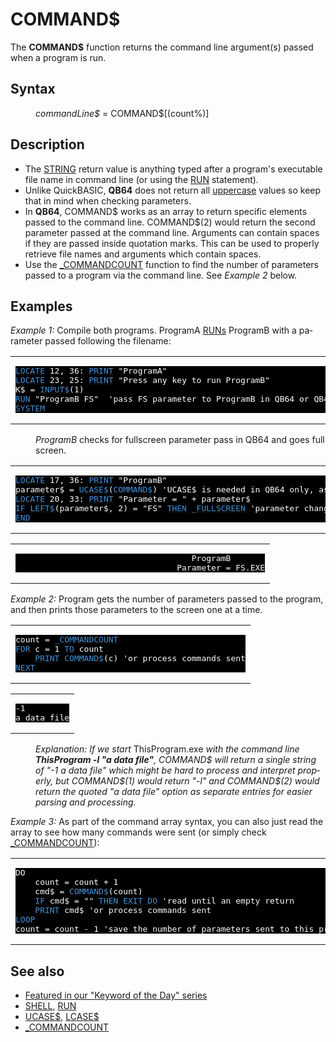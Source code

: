 <style>pre.codeide, pre.outputfixed, .outputcrt0 { background-color: #000 !important; color: #FFF !important; }</style><!DOCTYPE html>
<html class="client-nojs" dir="ltr" lang="en">
<head>
<title>COMMAND$ - QB64 Phoenix Edition Wiki</title>
</head>
<body class="mediawiki ltr sitedir-ltr mw-hide-empty-elt ns-0 ns-subject page-COMMAND rootpage-COMMAND skin-vector action-view skin-vector-legacy vector-feature-language-in-header-enabled vector-feature-language-in-main-page-header-disabled vector-feature-language-alert-in-sidebar-disabled vector-feature-sticky-header-disabled vector-feature-sticky-header-edit-disabled vector-feature-table-of-contents-disabled vector-feature-visual-enhancement-next-disabled">
<div class="mw-body" id="content" role="main">
<a id="top"></a>
<h1 class="firstHeading mw-first-heading" id="firstHeading"><span class="mw-page-title-main">COMMAND$</span></h1>
<div class="vector-body" id="bodyContent">
<div class="mw-body-content mw-content-ltr" dir="ltr" id="mw-content-text" lang="en"><div class="mw-parser-output"><p>The <b>COMMAND$</b> function returns the command line argument(s) passed when a program is run.
</p>
<h2><span class="mw-headline" id="Syntax">Syntax</span></h2>
<dl><dd><i>commandLine$</i> = <a class="mw-selflink selflink">COMMAND$</a>[(count%)]</dd></dl>
<p>
</p>
<h2><span class="mw-headline" id="Description">Description</span></h2>
<ul><li>The <a href="STRING" title="STRING">STRING</a> return value is anything typed after a program's executable file name in command line (or using the <a href="RUN" title="RUN">RUN</a> statement).</li>
<li>Unlike QuickBASIC, <b>QB64</b> does not return all <a href="UCASE$" title="UCASE$">uppercase</a> values so keep that in mind when checking parameters.</li>
<li>In <b>QB64</b>, COMMAND$ works as an array to return specific elements passed to the command line. COMMAND$(2) would return the second parameter passed at the command line. Arguments can contain spaces if they are passed inside quotation marks. This can be used to properly retrieve file names and arguments which contain spaces.</li>
<li>Use the <a href="COMMANDCOUNT" title="COMMANDCOUNT">_COMMANDCOUNT</a> function to find the number of parameters passed to a program via the command line. See <i>Example 2</i> below.</li></ul>
<p>
</p>
<h2><span class="mw-headline" id="Examples">Examples</span></h2>
<p><i>Example 1:</i> Compile both programs. ProgramA <a href="RUN" title="RUN">RUNs</a> ProgramB with a parameter passed following the filename:
</p>
<table cellpadding="15px" width="100%">
<tbody><tr>
<td><pre class="codeide"><a href="LOCATE" title="LOCATE"><span style="color:#4593D8;">LOCATE</span></a> 12, 36: <a href="PRINT" title="PRINT"><span style="color:#4593D8;">PRINT</span></a> "ProgramA"
<a href="LOCATE" title="LOCATE"><span style="color:#4593D8;">LOCATE</span></a> 23, 25: <a href="PRINT" title="PRINT"><span style="color:#4593D8;">PRINT</span></a> "Press any key to run ProgramB"
K$ = <a href="INPUT$" title="INPUT$"><span style="color:#4593D8;">INPUT$</span></a>(1)
<a href="RUN" title="RUN"><span style="color:#4593D8;">RUN</span></a> "ProgramB FS"  'pass FS parameter to ProgramB in QB64 or QB4.5
<a href="SYSTEM" title="SYSTEM"><span style="color:#4593D8;">SYSTEM</span></a>
</pre>
</td></tr></tbody></table>
<dl><dd><i>ProgramB</i> checks for fullscreen parameter pass in QB64 and goes full screen.</dd></dl>
<table cellpadding="15px" width="100%">
<tbody><tr>
<td><pre class="codeide"><a href="LOCATE" title="LOCATE"><span style="color:#4593D8;">LOCATE</span></a> 17, 36: <a href="PRINT" title="PRINT"><span style="color:#4593D8;">PRINT</span></a> "ProgramB"
parameter$ = <a href="UCASE$" title="UCASE$"><span style="color:#4593D8;">UCASE$</span></a>(<a class="mw-selflink selflink"><span style="color:#4593D8;">COMMAND$</span></a>) 'UCASE$ is needed in QB64 only, as QB4.5 will always return upper case
<a href="LOCATE" title="LOCATE"><span style="color:#4593D8;">LOCATE</span></a> 20, 33: <a href="PRINT" title="PRINT"><span style="color:#4593D8;">PRINT</span></a> "Parameter = " + parameter$
<a href="IF...THEN" title="IF...THEN"><span style="color:#4593D8;">IF</span></a> <a href="LEFT$" title="LEFT$"><span style="color:#4593D8;">LEFT$</span></a>(parameter$, 2) = "FS" <a href="THEN" title="THEN"><span style="color:#4593D8;">THEN</span></a> <a href="FULLSCREEN" title="FULLSCREEN"><span style="color:#4593D8;">_FULLSCREEN</span></a> 'parameter changes to full screen
<a href="END" title="END"><span style="color:#4593D8;">END</span></a>
</pre>
</td></tr></tbody></table>
<table cellpadding="15px" width="100%">
<tbody><tr>
<td><pre class="outputcrt0">                                    ProgramB
                                 Parameter = FS.EXE
</pre>
</td></tr></tbody></table>
<p>
<i>Example 2:</i> Program gets the number of parameters passed to the program, and then prints those parameters to the screen one at a time.
</p>
<table cellpadding="15px" width="100%">
<tbody><tr>
<td><pre class="codeide">count = <a href="COMMANDCOUNT" title="COMMANDCOUNT"><span style="color:#4593D8;">_COMMANDCOUNT</span></a>
<a href="FOR...NEXT" title="FOR...NEXT"><span style="color:#4593D8;">FOR</span></a> c = 1 <a href="TO" title="TO"><span style="color:#4593D8;">TO</span></a> count
    <a href="PRINT" title="PRINT"><span style="color:#4593D8;">PRINT</span></a> <a class="mw-selflink selflink"><span style="color:#4593D8;">COMMAND$</span></a>(c) 'or process commands sent
<a href="NEXT" title="NEXT"><span style="color:#4593D8;">NEXT</span></a>
</pre>
</td></tr></tbody></table>
<table cellpadding="15px" width="100%">
<tbody><tr>
<td><pre class="outputcrt0">-1
a data file
</pre>
</td></tr></tbody></table>
<dl><dd><i>Explanation: If we start </i>ThisProgram.exe<i> with the command line <b>ThisProgram -l "a data file"</b>, COMMAND$ will return a single string of "-1 a data file" which might be hard to process and interpret properly, but COMMAND$(1) would return "-l" and COMMAND$(2) would return the quoted "a data file" option as separate entries for easier parsing and processing.</i></dd></dl>
<p>
<i>Example 3:</i> As part of the command array syntax, you can also just read the array to see how many commands were sent (or simply check <a href="COMMANDCOUNT" title="COMMANDCOUNT">_COMMANDCOUNT</a>):
</p>
<table cellpadding="15px" width="100%">
<tbody><tr>
<td><pre class="codeide">DO
    count = count + 1
    cmd$ = <a class="mw-selflink selflink"><span style="color:#4593D8;">COMMAND$</span></a>(count)
    <a href="IF...THEN" title="IF...THEN"><span style="color:#4593D8;">IF</span></a> cmd$ = "" <a href="THEN" title="THEN"><span style="color:#4593D8;">THEN</span></a> <a href="EXIT_DO" title="EXIT DO"><span style="color:#4593D8;">EXIT DO</span></a> 'read until an empty return
    <a href="PRINT" title="PRINT"><span style="color:#4593D8;">PRINT</span></a> cmd$ 'or process commands sent
<a href="LOOP" title="LOOP"><span style="color:#4593D8;">LOOP</span></a>
count = count - 1 'save the number of parameters sent to this program when run
</pre>
</td></tr></tbody></table>
<p>
</p>
<h2><span class="mw-headline" id="See_also">See also</span></h2>
<ul><li><a class="external text" href="https://qb64phoenix.com/forum/showthread.php?tid=1271" rel="nofollow">Featured in our "Keyword of the Day" series</a></li>
<li><a href="SHELL" title="SHELL">SHELL</a>, <a href="RUN" title="RUN">RUN</a></li>
<li><a href="UCASE$" title="UCASE$">UCASE$</a>, <a href="LCASE$" title="LCASE$">LCASE$</a></li>
<li><a href="COMMANDCOUNT" title="COMMANDCOUNT">_COMMANDCOUNT</a></li></ul>
<p>
</p>
<!-- 
NewPP limit report
Cached time: 20240714211032
Cache expiry: 86400
Reduced expiry: false
Complications: [show‐toc]
CPU time usage: 0.045 seconds
Real time usage: 0.069 seconds
Preprocessor visited node count: 251/1000000
Post‐expand include size: 2589/2097152 bytes
Template argument size: 359/2097152 bytes
Highest expansion depth: 3/100
Expensive parser function count: 0/100
Unstrip recursion depth: 0/20
Unstrip post‐expand size: 0/5000000 bytes
-->
<!--
Transclusion expansion time report (%,ms,calls,template)
100.00%   43.939      1 -total
 15.06%    6.618      2 Template:OutputStart
 13.19%    5.794      1 Template:PageDescription
 12.87%    5.653      2 Template:OutputEnd
 11.52%    5.061      1 Template:PageSeeAlso
  7.70%    3.383     30 Template:Cl
  6.07%    2.669      1 Template:PageNavigation
  6.03%    2.651      1 Template:PageSyntax
  5.43%    2.384      1 Template:PageExamples
  4.81%    2.112      1 Template:Parameter
-->
<!-- Saved in parser cache with key qb64pnix_mw19894-mwmb_:pcache:idhash:417-0!canonical and timestamp 20240714211032 and revision id 8921.
 -->
</div>
</div>
</div>
</div>
</body>
</html>